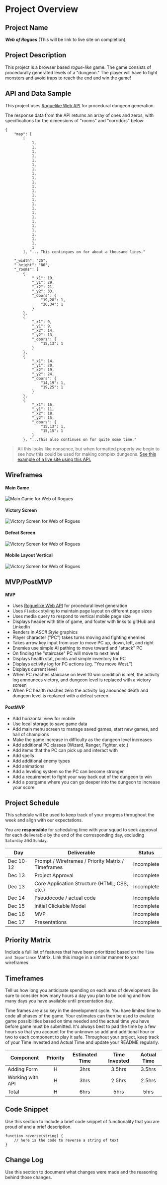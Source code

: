 # Project Overview

## Project Name

**_Web of Rogues_** (This will be link to live site on completion)

## Project Description

This project is a browser based *rogue-like* game. The game consists of procedurally generated levels of a "dungeon." The player will have to fight monsters and avoid traps to reach the end and win the game!

## API and Data Sample

This project uses [Roguelike Web API](https://roguelike.docs.apiary.io/) for procedural dungeon generation.

The response data from the API returns an array of ones and zeros, with specifications for the dimensions of "rooms" and "corridors" below:
```
{
    "map": [
        [
            1,
            1,
            1,
            1,
            1,
            1,
            1,
            1,
            1,
            1,
            1,
            1,
            1,
            1,
            1,
            1,
            1,
            1,
            1,
            1,
            1,
            1,
            1,
            1,
            1
        ], "... This contingues on for about a thousand lines."

    "_width": "25",
    "_height": "80",
    "_rooms": [
        {
            "_x1": 19,
            "_y1": 29,
            "_x2": 21,
            "_y2": 33,
            "_doors": {
                "19,28": 1,
                "20,34": 1
            }
        },
        {
            "_x1": 9,
            "_y1": 9,
            "_x2": 14,
            "_y2": 13,
            "_doors": {
                "15,13": 1
            }
        },
        {
            "_x1": 14,
            "_y1": 20,
            "_x2": 19,
            "_y2": 24,
            "_doors": {
                "14,19": 1,
                "19,25": 1
            }
        },
        {
            "_x1": 16,
            "_y1": 11,
            "_x2": 18,
            "_y2": 15,
            "_doors": {
                "15,13": 1,
                "15,15": 1
            }
        }, "...This also continues on for quite some time."
```
> All this looks like nonsence, but when formatted properly we begin to see how this could be used for making complex dungeons. [See this example of a live site using this API.](http://rogue-api.herokuapp.com)

## Wireframes

#### Main Game
![Main Game for Web of Rogues](./assets/images/WoR_mainGame_Desktop.png)

#### Victory Screen
![Victory Screen for Web of Rogues](./assets/images/WoR_Victory_Desktop.png)

#### Defeat Screen
![Victory Screen for Web of Rogues](./assets/images/WoR_Defeat_Desktop.png)

#### Mobile Layout Vertical
![Victory Screen for Web of Rogues](./assets/images/WoR_mainGame_Mobile.png)

## MVP/PostMVP
#### MVP
- Uses [Roguelike Web API](https://roguelike.docs.apiary.io/) for procedural level generation
- Uses `Flexbox` styling to maintain page layout on different page sizes
- Uses media query to respond to vertical mobile page size
- Displays header with title of game, and footer with links to gitHub and LinkedIn
- Renders in *ASCII Style* graphics
- Player character ("PC") takes turns moving and fighting enemies
- Takes arrow key input from user to move PC up, down, left, and right
- Enemies use simple AI pathing to move toward and "attack" PC
- On finding the "staircase" PC will move to next level
- Displays health stat, points and simple inventory for PC
- Displays activity log for PC actions (eg. "You move West.")
- Displays current level
- When PC reaches staircase on level 10 win condition is met, the activity log announces victory, and dungeon level is replaced with a victory screen
- When PC health reaches zero the activity log anounces death and dungeon level is replaced with a defeat screen

#### PostMVP
- Add horizontal view for mobile
- Use local storage to save game data
- Add main menu screen to manage saved games, start new games, and hall of champions
- Make the game increase in difficulty as the dungeon level increases
- Add additional PC classes (Wizard, Ranger, Fighter, etc.)
- Add items that the PC can pick up and interact with
- Add spells
- Add additional enemy types
- Add animations
- Add a leveling system so the PC can become stronger
- Add a requirement to fight your way back out of the dungeon to win
- Add a postgame where you can go deeper into the dungeon to increase your score

## Project Schedule

This schedule will be used to keep track of your progress throughout the week and align with our expectations.  

You are **responsible** for scheduling time with your squad to seek approval for each deliverable by the end of the corresponding day, excluding `Saturday` and `Sunday`.

|  Day | Deliverable | Status
|---|---| ---|
|Dec 10-12| Prompt / Wireframes / Priority Matrix / Timeframes | Incomplete
|Dec 13| Project Approval | Incomplete
|Dec 13| Core Application Structure (HTML, CSS, etc.) | Incomplete
|Dec 14| Pseudocode / actual code | Incomplete
|Dec 15| Initial Clickable Model  | Incomplete
|Dec 16| MVP | Incomplete
|Dec 17| Presentations | Incomplete

## Priority Matrix

Include a full list of features that have been prioritized based on the `Time and Importance` Matrix.  Link this image in a similar manner to your wireframes

## Timeframes

Tell us how long you anticipate spending on each area of development. Be sure to consider how many hours a day you plan to be coding and how many days you have available until presentation day.

Time frames are also key in the development cycle.  You have limited time to code all phases of the game.  Your estimates can then be used to evalute game possibilities based on time needed and the actual time you have before game must be submitted. It's always best to pad the time by a few hours so that you account for the unknown so add and additional hour or two to each component to play it safe. Throughout your project, keep track of your Time Invested and Actual Time and update your README regularly.

| Component | Priority | Estimated Time | Time Invested | Actual Time |
| --- | :---: |  :---: | :---: | :---: |
| Adding Form | H | 3hrs| 3.5hrs | 3.5hrs |
| Working with API | H | 3hrs| 2.5hrs | 2.5hrs |
| Total | H | 6hrs| 5hrs | 5hrs |

## Code Snippet

Use this section to include a brief code snippet of functionality that you are proud of and a brief description.  

```
function reverse(string) {
	// here is the code to reverse a string of text
}
```

## Change Log
 Use this section to document what changes were made and the reasoning behind those changes.  
